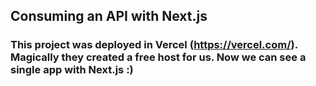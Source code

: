 ## Consuming an API with Next.js

### This project was deployed in Vercel (https://vercel.com/). Magically they created a free host for us. Now we can see a single app with Next.js :)
